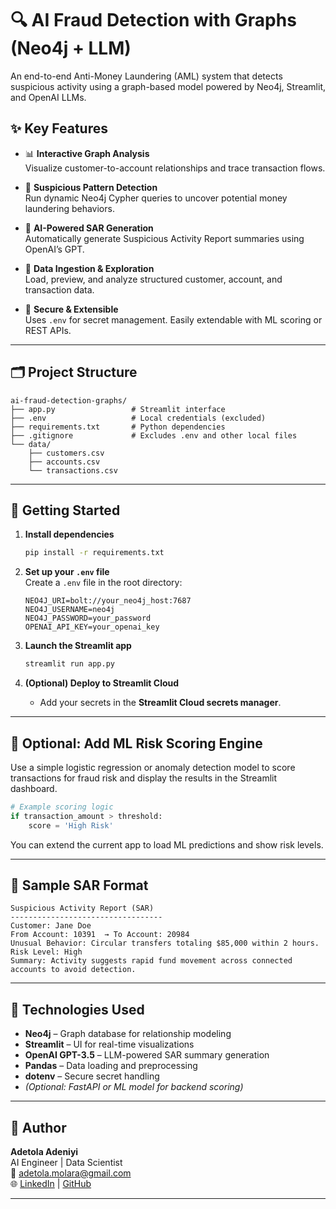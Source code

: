 # 🔍 AI Fraud Detection with Graphs (Neo4j + LLM)

An end-to-end Anti-Money Laundering (AML) system that detects suspicious activity using a graph-based model powered by Neo4j, Streamlit, and OpenAI LLMs.

## ✨ Key Features

- 📊 **Interactive Graph Analysis**  
  Visualize customer-to-account relationships and trace transaction flows.

- 🔎 **Suspicious Pattern Detection**  
  Run dynamic Neo4j Cypher queries to uncover potential money laundering behaviors.

- 🧠 **AI-Powered SAR Generation**  
  Automatically generate Suspicious Activity Report summaries using OpenAI’s GPT.

- 📁 **Data Ingestion & Exploration**  
  Load, preview, and analyze structured customer, account, and transaction data.

- 🔐 **Secure & Extensible**  
  Uses `.env` for secret management. Easily extendable with ML scoring or REST APIs.

---

## 🗂️ Project Structure

```
ai-fraud-detection-graphs/
├── app.py                 # Streamlit interface
├── .env                   # Local credentials (excluded)
├── requirements.txt       # Python dependencies
├── .gitignore             # Excludes .env and other local files
└── data/
    ├── customers.csv
    ├── accounts.csv
    └── transactions.csv
```

---

## 🚀 Getting Started

1. **Install dependencies**  
   ```bash
   pip install -r requirements.txt
   ```

2. **Set up your `.env` file**  
   Create a `.env` file in the root directory:
   ```
   NEO4J_URI=bolt://your_neo4j_host:7687
   NEO4J_USERNAME=neo4j
   NEO4J_PASSWORD=your_password
   OPENAI_API_KEY=your_openai_key
   ```

3. **Launch the Streamlit app**  
   ```bash
   streamlit run app.py
   ```

4. **(Optional) Deploy to Streamlit Cloud**  
   - Add your secrets in the **Streamlit Cloud secrets manager**.  

---

## 🧠 Optional: Add ML Risk Scoring Engine

Use a simple logistic regression or anomaly detection model to score transactions for fraud risk and display the results in the Streamlit dashboard.

```python
# Example scoring logic
if transaction_amount > threshold:
    score = 'High Risk'
```

You can extend the current app to load ML predictions and show risk levels.

---

## 📄 Sample SAR Format

```text
Suspicious Activity Report (SAR)
----------------------------------
Customer: Jane Doe
From Account: 10391  → To Account: 20984
Unusual Behavior: Circular transfers totaling $85,000 within 2 hours.
Risk Level: High
Summary: Activity suggests rapid fund movement across connected accounts to avoid detection.
```
---

## 📌 Technologies Used

- **Neo4j** – Graph database for relationship modeling  
- **Streamlit** – UI for real-time visualizations  
- **OpenAI GPT-3.5** – LLM-powered SAR summary generation  
- **Pandas** – Data loading and preprocessing  
- **dotenv** – Secure secret handling  
- *(Optional: FastAPI or ML model for backend scoring)*

---

## 👤 Author

**Adetola Adeniyi**  
AI Engineer | Data Scientist  
📧 [adetola.molara@gmail.com](mailto:adetola.molara@gmail.com)  
🌐 [LinkedIn](https://linkedin.com/in/adetola-adeniyi) | [GitHub](https://github.com/yourusername)

---

<!-- Social Preview -->
